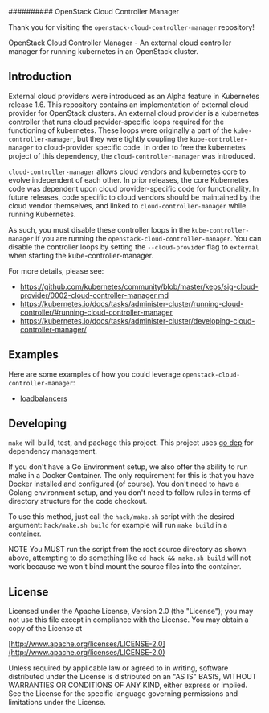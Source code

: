 ########## OpenStack Cloud Controller Manager

Thank you for visiting the `openstack-cloud-controller-manager` repository!

OpenStack Cloud Controller Manager - An external cloud controller manager for running kubernetes
in an OpenStack cluster.

## Introduction

External cloud providers were introduced as an Alpha feature in Kubernetes release 1.6. This repository
contains an implementation of external cloud provider for OpenStack clusters. An external cloud provider
is a kubernetes controller that runs cloud provider-specific loops required for the functioning of
kubernetes. These loops were originally a part of the `kube-controller-manager`, but they were tightly
coupling the `kube-controller-manager` to cloud-provider specific code. In order to free the kubernetes
project of this dependency, the `cloud-controller-manager` was introduced.

`cloud-controller-manager` allows cloud vendors and kubernetes core to evolve independent of each other.
In prior releases, the core Kubernetes code was dependent upon cloud provider-specific code for functionality.
In future releases, code specific to cloud vendors should be maintained by the cloud vendor themselves, and
linked to `cloud-controller-manager` while running Kubernetes.

As such, you must disable these controller loops in the `kube-controller-manager` if you are running the
`openstack-cloud-controller-manager`. You can disable the controller loops by setting the `--cloud-provider`
flag to `external` when starting the kube-controller-manager.

For more details, please see:

- <https://github.com/kubernetes/community/blob/master/keps/sig-cloud-provider/0002-cloud-controller-manager.md>
- <https://kubernetes.io/docs/tasks/administer-cluster/running-cloud-controller/#running-cloud-controller-manager>
- <https://kubernetes.io/docs/tasks/administer-cluster/developing-cloud-controller-manager/>

## Examples

Here are some examples of how you could leverage `openstack-cloud-controller-manager`:

- [loadbalancers](examples/loadbalancers/)

## Developing

`make` will build, test, and package this project. This project uses [go dep](https://golang.github.io/dep/)
for dependency management.

If you don't have a Go Environment setup, we also offer the ability to run make
in a Docker Container.  The only requirement for this is that you have Docker
installed and configured (of course).  You don't need to have a Golang
environment setup, and you don't need to follow rules in terms of directory
structure for the code checkout.

To use this method, just call the `hack/make.sh` script with the desired argument:
    `hack/make.sh build`  for example will run `make build` in a container.

NOTE You MUST run the script from the root source directory as shown above,
attempting to do something like `cd hack && make.sh build` will not work
because we won't bind mount the source files into the container.

## License

Licensed under the Apache License, Version 2.0 (the "License");
you may not use this file except in compliance with the License.
You may obtain a copy of the License at

[http://www.apache.org/licenses/LICENSE-2.0](http://www.apache.org/licenses/LICENSE-2.0)

Unless required by applicable law or agreed to in writing, software
distributed under the License is distributed on an "AS IS" BASIS,
WITHOUT WARRANTIES OR CONDITIONS OF ANY KIND, either express or implied.
See the License for the specific language governing permissions and
limitations under the License.

